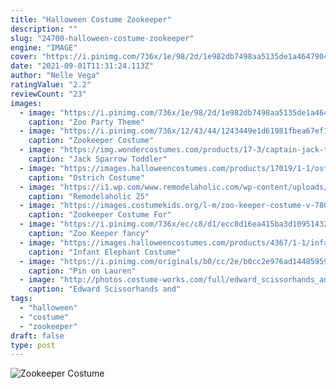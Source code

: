 ```yaml
---
title: "Halloween Costume Zookeeper"
description: ""
slug: "24700-halloween-costume-zookeeper"
engine: "IMAGE"
cover: "https://i.pinimg.com/736x/1e/98/2d/1e982db7498aa5135de1a4647904d558--toddler-costumes-children-costumes.jpg"
date: "2021-09-01T11:31:24.113Z"
author: "Nelle Vega"
ratingValue: "2.2"
reviewCount: "23"
images:
  - image: "https://i.pinimg.com/736x/1e/98/2d/1e982db7498aa5135de1a4647904d558--toddler-costumes-children-costumes.jpg"
    caption: "Zoo Party Theme"
  - image: "https://i.pinimg.com/736x/12/43/44/1243449e1d61981fbea67ef1fe71e1bd--zoo-keeper-costume-diy-zookeeper-birthday.jpg?b=t"
    caption: "Zookeeper Costume"
  - image: "https://img.wondercostumes.com/products/17-3/captain-jack-toddler-costume.jpg"
    caption: "Jack Sparrow Toddler"
  - image: "https://images.halloweencostumes.com/products/17019/1-1/ostrich-costume.jpg"
    caption: "Ostrich Costume"
  - image: "https://i1.wp.com/www.remodelaholic.com/wp-content/uploads/2017/09/Family-Halloween-Costume.jpg?fit=1279%2C1600&ssl=1"
    caption: "Remodelaholic 25"
  - image: "https://images.costumekids.org/l-m/zoo-keeper-costume-v-780740767.jpg"
    caption: "Zookeeper Costume For"
  - image: "https://i.pinimg.com/736x/ec/c8/d1/ecc8d16ea415ba3d10951432ed6584b5--zookeeper-costume-halloween-tricks.jpg"
    caption: "Zoo Keeper fancy"
  - image: "https://images.halloweencostumes.com/products/4367/1-1/infant-elephant-costume.jpg"
    caption: "Infant Elephant Costume"
  - image: "https://i.pinimg.com/originals/b0/cc/2e/b0cc2e976ad14485959bda732e664b58.jpg"
    caption: "Pin on Lauren"
  - image: "http://photos.costume-works.com/full/edward_scissorhands_and_kim_boggs.jpg"
    caption: "Edward Scissorhands and"
tags:
  - "halloween"
  - "costume"
  - "zookeeper"
draft: false
type: post
---
```



![Zookeeper Costume](https://i.pinimg.com/736x/12/43/44/1243449e1d61981fbea67ef1fe71e1bd--zoo-keeper-costume-diy-zookeeper-birthday.jpg?b=t "Zookeeper Costume")


<!--inArticleAds-->

<!--galleryOne-->


<!--inArticleAds-->

<!--galleryTwo-->


<!--galleryThree-->


